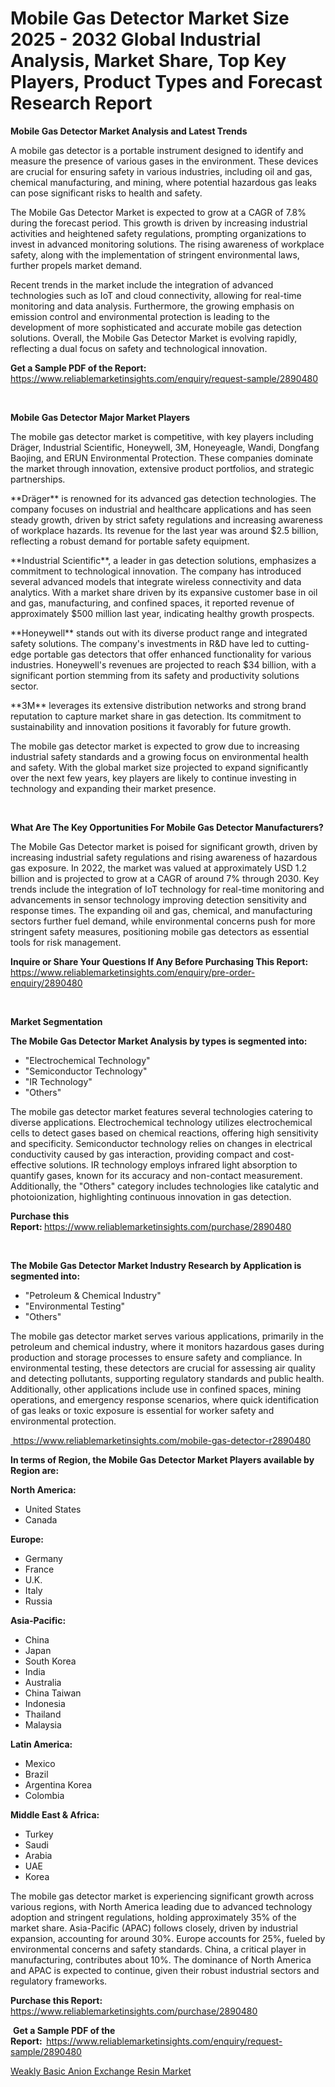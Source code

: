 <p><h1>Mobile Gas Detector Market Size 2025 - 2032 Global Industrial Analysis, Market Share, Top Key Players, Product Types and Forecast Research Report</h1></p><p><strong>Mobile Gas Detector Market Analysis and Latest Trends</strong></p>
<p><p>A mobile gas detector is a portable instrument designed to identify and measure the presence of various gases in the environment. These devices are crucial for ensuring safety in various industries, including oil and gas, chemical manufacturing, and mining, where potential hazardous gas leaks can pose significant risks to health and safety.</p><p>The Mobile Gas Detector Market is expected to grow at a CAGR of 7.8% during the forecast period. This growth is driven by increasing industrial activities and heightened safety regulations, prompting organizations to invest in advanced monitoring solutions. The rising awareness of workplace safety, along with the implementation of stringent environmental laws, further propels market demand. </p><p>Recent trends in the market include the integration of advanced technologies such as IoT and cloud connectivity, allowing for real-time monitoring and data analysis. Furthermore, the growing emphasis on emission control and environmental protection is leading to the development of more sophisticated and accurate mobile gas detection solutions. Overall, the Mobile Gas Detector Market is evolving rapidly, reflecting a dual focus on safety and technological innovation.</p></p>
<p><strong>Get a Sample PDF of the Report:&nbsp;</strong> <a href="https://www.reliablemarketinsights.com/enquiry/request-sample/2890480?utm_campaign=3008&utm_medium=2&utm_source=Github&utm_content=ia&utm_term=14032025&utm_id=mobile-gas-detector">https://www.reliablemarketinsights.com/enquiry/request-sample/2890480</a></p>
<p>&nbsp;</p>
<p><strong>Mobile Gas Detector Major Market Players</strong></p>
<p><p>The mobile gas detector market is competitive, with key players including Dräger, Industrial Scientific, Honeywell, 3M, Honeyeagle, Wandi, Dongfang Baojing, and ERUN Environmental Protection. These companies dominate the market through innovation, extensive product portfolios, and strategic partnerships.</p><p>**Dräger** is renowned for its advanced gas detection technologies. The company focuses on industrial and healthcare applications and has seen steady growth, driven by strict safety regulations and increasing awareness of workplace hazards. Its revenue for the last year was around $2.5 billion, reflecting a robust demand for portable safety equipment.</p><p>**Industrial Scientific**, a leader in gas detection solutions, emphasizes a commitment to technological innovation. The company has introduced several advanced models that integrate wireless connectivity and data analytics. With a market share driven by its expansive customer base in oil and gas, manufacturing, and confined spaces, it reported revenue of approximately $500 million last year, indicating healthy growth prospects.</p><p>**Honeywell** stands out with its diverse product range and integrated safety solutions. The company's investments in R&D have led to cutting-edge portable gas detectors that offer enhanced functionality for various industries. Honeywell's revenues are projected to reach $34 billion, with a significant portion stemming from its safety and productivity solutions sector.</p><p>**3M** leverages its extensive distribution networks and strong brand reputation to capture market share in gas detection. Its commitment to sustainability and innovation positions it favorably for future growth.</p><p>The mobile gas detector market is expected to grow due to increasing industrial safety standards and a growing focus on environmental health and safety. With the global market size projected to expand significantly over the next few years, key players are likely to continue investing in technology and expanding their market presence.</p></p>
<p>&nbsp;</p>
<p><strong>What Are The Key Opportunities For Mobile Gas Detector Manufacturers?</strong></p>
<p><p>The Mobile Gas Detector market is poised for significant growth, driven by increasing industrial safety regulations and rising awareness of hazardous gas exposure. In 2022, the market was valued at approximately USD 1.2 billion and is projected to grow at a CAGR of around 7% through 2030. Key trends include the integration of IoT technology for real-time monitoring and advancements in sensor technology improving detection sensitivity and response times. The expanding oil and gas, chemical, and manufacturing sectors further fuel demand, while environmental concerns push for more stringent safety measures, positioning mobile gas detectors as essential tools for risk management.</p></p>
<p><strong>Inquire or Share Your Questions If Any Before Purchasing This Report:</strong> <a href="https://www.reliablemarketinsights.com/enquiry/pre-order-enquiry/2890480?utm_campaign=3008&utm_medium=2&utm_source=Github&utm_content=ia&utm_term=14032025&utm_id=mobile-gas-detector">https://www.reliablemarketinsights.com/enquiry/pre-order-enquiry/2890480</a></p>
<p>&nbsp;</p>
<p><strong>Market Segmentation</strong></p>
<p><strong>The Mobile Gas Detector Market Analysis by types is segmented into:</strong></p>
<p><ul><li>"Electrochemical Technology"</li><li>"Semiconductor Technology"</li><li>"IR Technology"</li><li>"Others"</li></ul></p>
<p><p>The mobile gas detector market features several technologies catering to diverse applications. Electrochemical technology utilizes electrochemical cells to detect gases based on chemical reactions, offering high sensitivity and specificity. Semiconductor technology relies on changes in electrical conductivity caused by gas interaction, providing compact and cost-effective solutions. IR technology employs infrared light absorption to quantify gases, known for its accuracy and non-contact measurement. Additionally, the "Others" category includes technologies like catalytic and photoionization, highlighting continuous innovation in gas detection.</p></p>
<p><strong>Purchase this Report:&nbsp;</strong><a href="https://www.reliablemarketinsights.com/purchase/2890480?utm_campaign=3008&utm_medium=2&utm_source=Github&utm_content=ia&utm_term=14032025&utm_id=mobile-gas-detector">https://www.reliablemarketinsights.com/purchase/2890480</a></p>
<p>&nbsp;</p>
<p><strong>The Mobile Gas Detector Market Industry Research by Application is segmented into:</strong></p>
<p><ul><li>"Petroleum & Chemical Industry"</li><li>"Environmental Testing"</li><li>"Others"</li></ul></p>
<p><p>The mobile gas detector market serves various applications, primarily in the petroleum and chemical industry, where it monitors hazardous gases during production and storage processes to ensure safety and compliance. In environmental testing, these detectors are crucial for assessing air quality and detecting pollutants, supporting regulatory standards and public health. Additionally, other applications include use in confined spaces, mining operations, and emergency response scenarios, where quick identification of gas leaks or toxic exposure is essential for worker safety and environmental protection.</p></p>
<p><a href="https://www.reliablemarketinsights.com/mobile-gas-detector-r2890480?utm_campaign=3008&utm_medium=2&utm_source=Github&utm_content=ia&utm_term=14032025&utm_id=mobile-gas-detector">&nbsp;https://www.reliablemarketinsights.com/mobile-gas-detector-r2890480</a></p>
<p><strong>In terms of Region, the Mobile Gas Detector Market Players available by Region are:</strong></p>
<p>
    <p> <strong> North America: </strong>
        <ul>
            <li>United States</li>
            <li>Canada</li>
        </ul>
        </p> 
    <p> <strong> Europe: </strong>
        <ul>
            <li>Germany</li>
            <li>France</li>
            <li>U.K.</li>
            <li>Italy</li>
            <li>Russia</li>
        </ul>
        </p> 
    <p> <strong> Asia-Pacific: </strong>
        <ul>
            <li>China</li>
            <li>Japan</li>
            <li>South Korea</li>
            <li>India</li>
            <li>Australia</li>
            <li>China Taiwan</li>
            <li>Indonesia</li>
            <li>Thailand</li>
            <li>Malaysia</li>
        </ul>
        </p> 
    <p> <strong> Latin America: </strong>
        <ul>
            <li>Mexico</li>
            <li>Brazil</li>
            <li>Argentina Korea</li>
            <li>Colombia</li>
        </ul>
        </p> 
    <p> <strong> Middle East & Africa: </strong>
        <ul>
            <li>Turkey</li>
            <li>Saudi</li>
            <li>Arabia</li>
            <li>UAE</li>
            <li>Korea</li>
        </ul>
    </p>
    </p>
<p><p>The mobile gas detector market is experiencing significant growth across various regions, with North America leading due to advanced technology adoption and stringent regulations, holding approximately 35% of the market share. Asia-Pacific (APAC) follows closely, driven by industrial expansion, accounting for around 30%. Europe accounts for 25%, fueled by environmental concerns and safety standards. China, a critical player in manufacturing, contributes about 10%. The dominance of North America and APAC is expected to continue, given their robust industrial sectors and regulatory frameworks.</p></p>
<p><strong>Purchase this Report: </strong><a href="https://www.reliablemarketinsights.com/purchase/2890480?utm_campaign=3008&utm_medium=2&utm_source=Github&utm_content=ia&utm_term=14032025&utm_id=mobile-gas-detector">https://www.reliablemarketinsights.com/purchase/2890480</a></p>
<p>&nbsp;<strong>Get a Sample PDF of the Report:&nbsp;&nbsp;</strong><a href="https://www.reliablemarketinsights.com/enquiry/request-sample/2890480?utm_campaign=3008&utm_medium=2&utm_source=Github&utm_content=ia&utm_term=14032025&utm_id=mobile-gas-detector">https://www.reliablemarketinsights.com/enquiry/request-sample/2890480</a></p>
<p><strong></strong></p>
<p><p><a href="https://github.com/tashipmhuiri/Market-Research-Report-List-1/blob/main/weakly-basic-anion-exchange-resin-market.md?utm_campaign=3008&utm_medium=2&utm_source=Github&utm_content=ia&utm_term=14032025&utm_id=mobile-gas-detector">Weakly Basic Anion Exchange Resin Market</a></p></p>